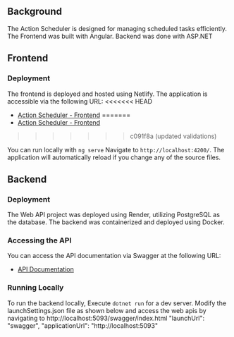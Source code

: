 ## Background
The Action Scheduler is designed for managing scheduled tasks efficiently.
The Frontend was built with Angular. Backend was done with ASP.NET


## Frontend

### Deployment
The frontend is deployed and hosted using Netlify. The application is accessible via the following URL:
<<<<<<< HEAD
- [Action Scheduler - Frontend](https://actionscheduler.vercel.app/)
=======
- [Action Scheduler - Frontend](https://actionscheduler.vercel.app)
>>>>>>> c091f8a (updated validations)

You can run locally with `ng serve` Navigate to `http://localhost:4200/`. The application will automatically reload if you change any of the source files.


## Backend

### Deployment
The Web API project was deployed using Render, utilizing PostgreSQL as the database. The backend was containerized and deployed using Docker.

### Accessing the API
You can access the API documentation via Swagger at the following URL:
- [API Documentation](https://todolist-qlng.onrender.com/swagger/index.html)

### Running Locally
To run the backend locally, 
Execute `dotnet run` for a dev server. Modify the launchSettings.json file as shown below and access the web apis by navigating to http://localhost:5093/swagger/index.html 
      "launchUrl": "swagger",
      "applicationUrl": "http://localhost:5093"
